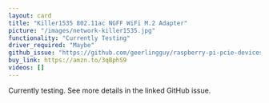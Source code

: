 ```yaml
---
layout: card
title: "Killer1535 802.11ac NGFF WiFi M.2 Adapter"
picture: "/images/network-killer1535.jpg"
functionality: "Currently Testing"
driver_required: "Maybe"
github_issue: "https://github.com/geerlingguy/raspberry-pi-pcie-devices/issues/75"
buy_link: https://amzn.to/3qBphS9
videos: []
---
```

Currently testing. See more details in the linked GitHub issue.
